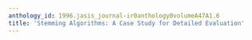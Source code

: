 ```yaml
---
anthology_id: 1996.jasis_journal-ir0anthology0volumeA47A1.6
title: 'Stemming Algorithms: A Case Study for Detailed Evaluation'
---
```

